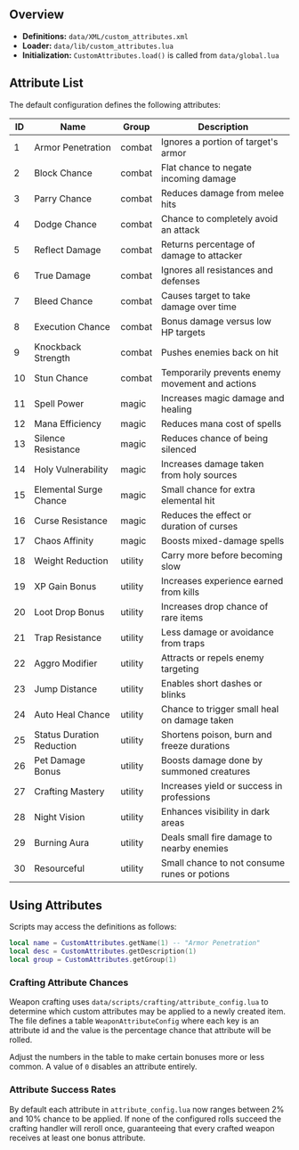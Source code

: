 ## Overview

- **Definitions:** `data/XML/custom_attributes.xml`
- **Loader:** `data/lib/custom_attributes.lua`
- **Initialization:** `CustomAttributes.load()` is called from `data/global.lua`

## Attribute List

The default configuration defines the following attributes:


| ID | Name                  | Group   | Description                                      |
|----|-----------------------|---------|--------------------------------------------------|
| 1  | Armor Penetration     | combat  | Ignores a portion of target's armor              |
| 2  | Block Chance          | combat  | Flat chance to negate incoming damage            |
| 3  | Parry Chance          | combat  | Reduces damage from melee hits                   |
| 4  | Dodge Chance          | combat  | Chance to completely avoid an attack             |
| 5  | Reflect Damage        | combat  | Returns percentage of damage to attacker         |
| 6  | True Damage           | combat  | Ignores all resistances and defenses             |
| 7  | Bleed Chance          | combat  | Causes target to take damage over time           |
| 8  | Execution Chance      | combat  | Bonus damage versus low HP targets               |
| 9  | Knockback Strength    | combat  | Pushes enemies back on hit                       |
| 10 | Stun Chance           | combat  | Temporarily prevents enemy movement and actions  |
| 11 | Spell Power           | magic   | Increases magic damage and healing               |
| 12 | Mana Efficiency       | magic   | Reduces mana cost of spells                      |
| 13 | Silence Resistance    | magic   | Reduces chance of being silenced                 |
| 14 | Holy Vulnerability    | magic   | Increases damage taken from holy sources         |
| 15 | Elemental Surge Chance| magic   | Small chance for extra elemental hit             |
| 16 | Curse Resistance      | magic   | Reduces the effect or duration of curses         |
| 17 | Chaos Affinity        | magic   | Boosts mixed-damage spells                       |
| 18 | Weight Reduction      | utility | Carry more before becoming slow                  |
| 19 | XP Gain Bonus         | utility | Increases experience earned from kills           |
| 20 | Loot Drop Bonus       | utility | Increases drop chance of rare items              |
| 21 | Trap Resistance       | utility | Less damage or avoidance from traps              |
| 22 | Aggro Modifier        | utility | Attracts or repels enemy targeting               |
| 23 | Jump Distance         | utility | Enables short dashes or blinks                   |
| 24 | Auto Heal Chance      | utility | Chance to trigger small heal on damage taken     |
| 25 | Status Duration Reduction | utility | Shortens poison, burn and freeze durations    |
| 26 | Pet Damage Bonus      | utility | Boosts damage done by summoned creatures         |
| 27 | Crafting Mastery      | utility | Increases yield or success in professions        |
| 28 | Night Vision          | utility | Enhances visibility in dark areas                |
| 29 | Burning Aura          | utility | Deals small fire damage to nearby enemies        |
| 30 | Resourceful           | utility | Small chance to not consume runes or potions     |


## Using Attributes

Scripts may access the definitions as follows:

```lua
local name = CustomAttributes.getName(1) -- "Armor Penetration"
local desc = CustomAttributes.getDescription(1)
local group = CustomAttributes.getGroup(1)
```

### Crafting Attribute Chances

Weapon crafting uses `data/scripts/crafting/attribute_config.lua` to determine
which custom attributes may be applied to a newly created item.  The file
defines a table `WeaponAttributeConfig` where each key is an attribute id and
the value is the percentage chance that attribute will be rolled.

Adjust the numbers in the table to make certain bonuses more or less common.
A value of `0` disables an attribute entirely.

### Attribute Success Rates

By default each attribute in `attribute_config.lua` now ranges between 2% and
10% chance to be applied. If none of the configured rolls succeed the crafting
handler will reroll once, guaranteeing that every crafted weapon receives at
least one bonus attribute.
